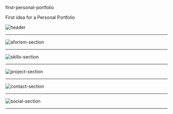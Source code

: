 first-personal-portfolio

First idea for a Personal Portfolio

![header](https://user-images.githubusercontent.com/70896239/112728450-a3d3df00-8f27-11eb-8dbb-1f6cd6fd01d1.png)



____________________________________________________________


![aforism-section](https://user-images.githubusercontent.com/70896239/112728453-ac2c1a00-8f27-11eb-9e9a-b1e8068929d8.png)



____________________________________________________________


![skills-section](https://user-images.githubusercontent.com/70896239/112728461-b64e1880-8f27-11eb-925f-12a42d5ad65c.png)



____________________________________________________________


![project-section](https://user-images.githubusercontent.com/70896239/112728470-be0dbd00-8f27-11eb-9b38-f255b1ef7a6a.png)



_____________________________________________________________


![contact-section](https://user-images.githubusercontent.com/70896239/112728479-c665f800-8f27-11eb-8128-dee33321457e.png)



_____________________________________________________________


![social-section](https://user-images.githubusercontent.com/70896239/112728485-cfef6000-8f27-11eb-9143-8fa4087d12ad.png)


___________
